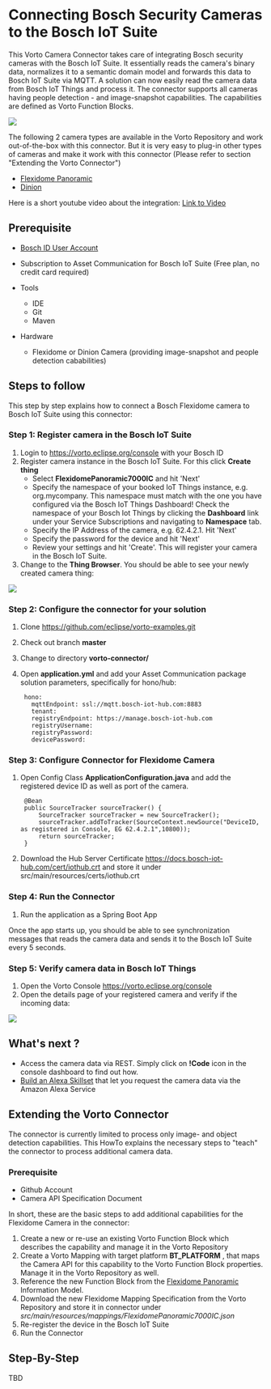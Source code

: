 # Connecting Bosch Security Cameras to the Bosch IoT Suite 

This Vorto Camera Connector takes care of integrating Bosch security cameras with the Bosch IoT Suite. It essentially reads the camera's binary data, normalizes it to a semantic domain model and forwards this data to Bosch IoT Suite via MQTT. A solution can now easily read the camera data from Bosch IoT Things and process it.
The connector supports all cameras having people detection - and image-snapshot capabilities.
The capabilities are defined as Vorto Function Blocks. 

<img src="images/overview.gif"/>

The following 2 camera types are available in the Vorto Repository and work out-of-the-box with this connector. But it is very easy to plug-in other types of cameras and make it work with this connector (Please refer to section "Extending the Vorto Connector")

* [Flexidome Panoramic](https://vorto.eclipse.org/#/details/com.bosch.bt.camera:FlexidomePanoramic7000IC:0.0.2) 
* [Dinion](https://vorto.eclipse.org/#/details/com.bosch.bt.camera:DinionIPStarlight8000MP:0.0.1)

Here is a short youtube video about the integration: [Link to Video](https://www.youtube.com/watch?v=P6m-6NMoN_Y&feature=youtu.be)

## Prerequisite

* [Bosch ID User Account](https://accounts.bosch-iot-suite.com)
* Subscription to Asset Communication for Bosch IoT Suite (Free plan, no credit card required)

* Tools
	* IDE
	* Git
	* Maven

* Hardware
	* Flexidome or Dinion Camera (providing image-snapshot and people detection cababilities)

## Steps to follow

This step by step explains how to connect a Bosch Flexidome camera to Bosch IoT Suite using this connector:

### Step 1: Register camera in the Bosch IoT Suite

1. Login to https://vorto.eclipse.org/console with your Bosch ID
2. Register camera instance in the Bosch IoT Suite. For this click **Create thing**
	* Select **FlexidomePanoramic7000IC** and hit 'Next'
	* Specify the namespace of your booked IoT Things instance, e.g. org.mycompany. This namespace must match with the one you have configured via the Bosch IoT Things Dashboard! Check the namespace of your Bosch Iot Things by clicking the **Dashboard** link under your Service Subscriptions and navigating to **Namespace** tab.
	* Specify the IP Address of the camera, e.g. 62.4.2.1. Hit 'Next'
	* Specify the password for the device and hit 'Next'
	* Review your settings and hit 'Create'. This will register your camera in the Bosch IoT Suite.
3. Change to the **Thing Browser**. You should be able to see your newly created camera thing:

![](images/thingbrowser.png)

### Step 2: Configure the connector for your solution

1. Clone https://github.com/eclipse/vorto-examples.git
2. Check out branch **master**
3. Change to directory **vorto-connector/**
3. Open **application.yml** and add your Asset Communication package solution parameters, specifically for hono/hub:

		hono:
		  mqttEndpoint: ssl://mqtt.bosch-iot-hub.com:8883
  	  	  tenant: 
          registryEndpoint: https://manage.bosch-iot-hub.com
          registryUsername: 
          registryPassword: 
          devicePassword:     


### Step 3: Configure Connector for Flexidome Camera

1. Open Config Class **ApplicationConfiguration.java** and add the registered device ID as well as port of the camera.


		@Bean
		public SourceTracker sourceTracker() {
			SourceTracker sourceTracker = new SourceTracker();
			sourceTracker.addToTracker(SourceContext.newSource("DeviceID, as registered in Console, EG 62.4.2.1",10800));
			return sourceTracker;
		}

2. Download the Hub Server Certificate https://docs.bosch-iot-hub.com/cert/iothub.crt and store it under src/main/resources/certs/iothub.crt


### Step 4: Run the Connector

1. Run the application as a Spring Boot App

Once the app starts up, you should be able to see synchronization messages that reads the camera data and sends it to the Bosch IoT Suite every 5 seconds. 

### Step 5: Verify camera data in Bosch IoT Things

1. Open the Vorto Console https://vorto.eclipse.org/console
2. Open the details page of your registered camera and verify if the incoming data:

![](images/data_verification_console.png)

## What's next ? 

* Access the camera data via REST. Simply click on **!Code** icon in the console dashboard to find out how.
* [Build an Alexa Skillset](https://github.com/eclipse/vorto/blob/development/docs/tutorials/voice_control_alexa.md) that let you request the camera data via the Amazon Alexa Service

## Extending the Vorto Connector 

The connector is currently limited to process only image- and object detection capabilities. 
This HowTo explains the necessary steps to "teach" the connector to process additional camera data.

### Prerequisite

* Github Account
* Camera API Specification Document

In short, these are the basic steps to add additional capabilities for the Flexidome Camera in the connector:

1. Create a new or re-use an existing Vorto Function Block which describes the capability and manage it in the Vorto Repository
2. Create a Vorto Mapping with target platform **BT_PLATFORM** , that maps the Camera API for this capability to the Vorto Function Block properties. Manage it in the Vorto Repository as well.
3. Reference the new Function Block from the [Flexidome Panoramic](https://vorto.eclipse.org/#/details/com.bosch.bt.camera:FlexidomePanoramic7000IC:0.0.2) Information Model.
4. Download the new Flexidome Mapping Specification from the Vorto Repository and store it in connector under _src/main/resources/mappings/FlexidomePanoramic7000IC.json_
5. Re-register the device in the Bosch IoT Suite
6. Run the Connector

## Step-By-Step

TBD
